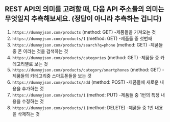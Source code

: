 ## REST API의 의미를 고려할 때, 다음 API 주소들의 의미는 무엇일지 추측해보세요. (정답이 아니라 추측하는 겁니다)

1. `https://dummyjson.com/products` (method: GET)
   -제품들을 가져오는 것 
2. `https://dummyjson.com/products/1` (method: GET)
   -제품들 중 첫번째
3. `https://dummyjson.com/products/search?q=phone` (method: GET)
   -제품들 중 폰 이라는 것을 검색하는 것
4. `https://dummyjson.com/products/categories` (method: GET)
   -제품들 중 카테고리별로 보는 것
5. `https://dummyjson.com/products/category/smartphones` (method: GET)
   -제품들의 카테고리중 스마트폰들을 보는 것
6. `https://dummyjson.com/products/add` (method: POST)
   -제품들에 새로운 내용을 추가하는 것
7. `https://dummyjson.com/products/1` (method: PUT)
   -제품들 중 1번의 특정 내용을 수정하는 것 
8. `https://dummyjson.com/products/1` (method: DELETE)
   -제품들 중 1번 내용을 삭제하는 것 
